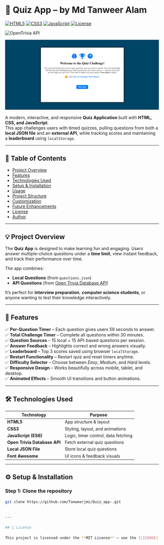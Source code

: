 # 🎯 Quiz App – by  Md Tanweer Alam


[![HTML5](https://img.shields.io/badge/HTML5-E34F26?style=for-the-badge&logo=html5&logoColor=white)](https://developer.mozilla.org/en-US/docs/Web/HTML) 
[![CSS3](https://img.shields.io/badge/CSS3-1572B6?style=for-the-badge&logo=css3&logoColor=white)](https://developer.mozilla.org/en-US/docs/Web/CSS) 
[![JavaScript](https://img.shields.io/badge/JavaScript-F7DF1E?style=for-the-badge&logo=javascript&logoColor=black)](https://developer.mozilla.org/en-US/docs/Web/JavaScript) 
[![License](https://img.shields.io/badge/License-MIT-green?style=for-the-badge)](LICENSE)

![OpenTrivia API](https://img.shields.io/badge/API-OpenTriviaDB-lightgrey?style=for-the-badge&logo=api)

![Quiz App Preview](assets/preview.png)




A modern, interactive, and responsive **Quiz Application** built with **HTML, CSS, and JavaScript**.  
This app challenges users with timed quizzes, pulling questions from both a **local JSON file** and an **external API**, while tracking scores and maintaining a **leaderboard** using `localStorage`.

---

## 📘 Table of Contents

- [Project Overview](#project-overview)
- [Features](#features)
- [Technologies Used](#technologies-used)
- [Setup & Installation](#setup--installation)
- [Usage](#usage)
- [Project Structure](#project-structure)
- [Customization](#customization)
- [Future Enhancements](#future-enhancements)
- [License](#license)
- [Author](#author)

---

## 💡 Project Overview

The **Quiz App** is designed to make learning fun and engaging. Users answer multiple-choice questions under a **time limit**, view instant feedback, and track their performance over time.

The app combines:
- **Local Questions** (from `questions.json`)
- **API Questions** (from [Open Trivia Database API](https://opentdb.com/))

It’s perfect for **interview preparation**, **computer science students**, or anyone wanting to test their knowledge interactively.

---

## 🚀 Features

✅ **Per-Question Timer** – Each question gives users 59 seconds to answer.  
✅ **Total Challenge Timer** – Complete all questions within 30 minutes.  
✅ **Question Sources** – 15 local + 15 API-based questions per session.  
✅ **Answer Feedback** – Highlights correct and wrong answers visually.  
✅ **Leaderboard** – Top 3 scores saved using browser `localStorage`.  
✅ **Restart Functionality** – Restart quiz and reset timers anytime.  
✅ **Difficulty Selector** – Choose between *Easy*, *Medium*, and *Hard* levels.  
✅ **Responsive Design** – Works beautifully across mobile, tablet, and desktop.  
✅ **Animated Effects** – Smooth UI transitions and button animations.  

---

## 🛠️ Technologies Used

| Technology | Purpose |
|-------------|----------|
| **HTML5** | App structure & layout |
| **CSS3** | Styling, layout, and animations |
| **JavaScript (ES6)** | Logic, timer control, data fetching |
| **Open Trivia Database API** | Fetch external quiz questions |
| **Local JSON File** | Store local quiz questions |
| **Font Awesome** | UI icons & feedback visuals |

---

## ⚙️ Setup & Installation

### Step 1: Clone the repository
```bash
git clone https://github.com/Tanweerjmi/Quiz_app-.git


---

## 🪪 License

This project is licensed under the **MIT License** — see the [LICENSE](LICENSE) file for details.
